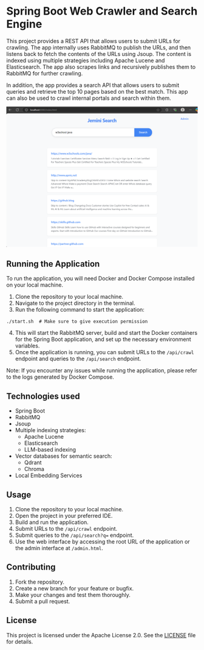 # Spring Boot Web Crawler and Search Engine

This project provides a REST API that allows users to submit URLs for crawling. The app internally uses RabbitMQ to publish the URLs, and then listens back to fetch the contents of the URLs using Jsoup. The content is indexed using multiple strategies including Apache Lucene and Elasticsearch. The app also scrapes links and recursively publishes them to RabbitMQ for further crawling.

In addition, the app provides a search API that allows users to submit queries and retrieve the top 10 pages based on the best match. This app can also be used to crawl internal portals and search within them.

![Application Interface](screenshot/img.png)

## Running the Application
To run the application, you will need Docker and Docker Compose installed on your local machine.

1. Clone the repository to your local machine.
2. Navigate to the project directory in the terminal.
3. Run the following command to start the application:
```shell
./start.sh  # Make sure to give execution permission
```
4. This will start the RabbitMQ server, build and start the Docker containers for the Spring Boot application, and set up the necessary environment variables.
5. Once the application is running, you can submit URLs to the `/api/crawl` endpoint and queries to the `/api/search` endpoint.

Note: If you encounter any issues while running the application, please refer to the logs generated by Docker Compose.

## Technologies used
- Spring Boot
- RabbitMQ
- Jsoup
- Multiple indexing strategies:
    - Apache Lucene
    - Elasticsearch
    - LLM-based indexing
- Vector databases for semantic search:
    - Qdrant
    - Chroma
- Local Embedding Services

## Usage
1. Clone the repository to your local machine.
2. Open the project in your preferred IDE.
3. Build and run the application.
4. Submit URLs to the `/api/crawl` endpoint.
5. Submit queries to the `/api/search?q=` endpoint.
6. Use the web interface by accessing the root URL of the application or the admin interface at `/admin.html`.

## Contributing
1. Fork the repository.
2. Create a new branch for your feature or bugfix.
3. Make your changes and test them thoroughly.
4. Submit a pull request.

## License
This project is licensed under the Apache License 2.0. See the [LICENSE](LICENSE) file for details.
